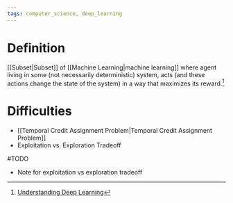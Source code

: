 ```yaml
---
tags: computer_science, deep_learning
---
```


# Definition

[[Subset|Subset]] of [[Machine Learning|machine learning]] where agent living in some (not necessarily deterministic) system, acts (and these actions change the state of the system) in a way that maximizes its reward.[^1]

# Difficulties

- [[Temporal Credit Assignment Problem|Temporal Credit Assignment Problem]]
- Exploitation vs. Exploration Tradeoff

#TODO 
- Note for exploitation vs exploration tradeoff

[^1]: [Understanding Deep Learning](zotero://open-pdf/library/items/RTSRBVL6?page=25)